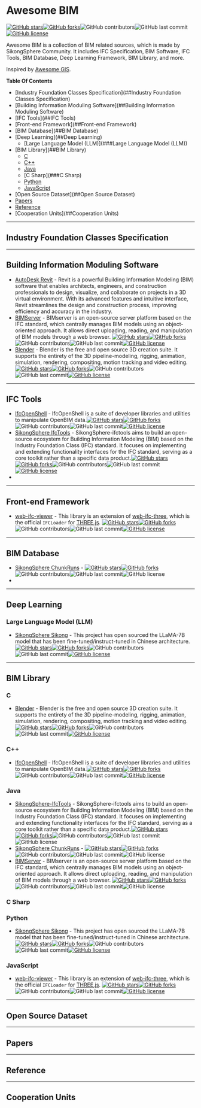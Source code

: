# Awesome BIM

[![GitHub stars](https://img.shields.io/github/stars/SikongSphere/awesome-bim)](https://github.com/SikongSphere/awesome-bim/stargazers)[![GitHub forks](https://img.shields.io/github/forks/SikongSphere/awesome-bim)](https://github.com/SikongSphere/awesome-bim/network)![GitHub contributors](https://img.shields.io/github/contributors/SikongSphere/awesome-bim)![GitHub last commit](https://img.shields.io/github/last-commit/SikongSphere/awesome-bim)[![GitHub license](https://img.shields.io/github/license/SikongSphere/awesome-bim)](https://github.com/SikongSphere/awesome-bim/blob/master/LICENSE)

Awesome BIM is a collection of BIM related sources, which is made by SikongSphere Community. It includes IFC Specification, BIM Software, IFC Tools, BIM Database, Deep Learning Framework, BIM Library, and more.

Inspired by [Awesome GIS](https://github.com/sshuair/awesome-gis).

**Table Of Contents**

- [Industry Foundation Classes Specification](##Industry Foundation Classes Specification)
- [Building Information Moduling Software](##Building Information Moduling Software)
- [IFC Tools](##IFC Tools)
- [Front-end Framework](##Front-end Framework)
- [BIM Database](##BIM Database)
- [Deep Learning](##Deep Learning)
  - [Large Language Model (LLM)](###Large Language Model (LLM))
- [BIM Library](##BIM Library)
  - [C](###C)
  - [C++](###C++)
  - [Java](###Java)
  - [C Sharp](###C Sharp)
  - [Python](###Python)
  - [JavaScript](###JavaScript)
- [Open Source Dataset](##Open Source Dataset)
- [Papers](##Papers)
- [Reference](##Reference)
- [Cooperation Units](##Cooperation Units)

---

## Industry Foundation Classes Specification



---

## Building Information Moduling Software

- [AutoDesk Revit](https://www.autodesk.com.cn/products/revit) - Revit is a powerful Building Information Modeling (BIM) software that enables architects, engineers, and construction professionals to design, visualize, and collaborate on projects in a 3D virtual environment. With its advanced features and intuitive interface, Revit streamlines the design and construction process, improving efficiency and accuracy in the industry.
- [BIMServer](https://github.com/opensourceBIM/BIMserver) -  BIMserver is an open-source server platform based on the IFC standard, which centrally manages BIM models using an object-oriented approach. It allows direct uploading, reading, and manipulation of BIM models through a web browser. [![GitHub stars](https://img.shields.io/github/stars/opensourceBIM/BIMserver)](https://github.com/blender/blender/stargazers)[![GitHub forks](https://img.shields.io/github/forks/opensourceBIM/BIMserver)](https://github.com/opensourceBIM/BIMserver/network)![GitHub contributors](https://img.shields.io/github/contributors/opensourceBIM/BIMserver)![GitHub last commit](https://img.shields.io/github/last-commit/opensourceBIM/BIMserver)[![GitHub license](https://img.shields.io/github/license/opensourceBIM/BIMserver)](https://github.com/opensourceBIM/BIMserver/blob/master/LICENSE)
- [Blender](https://github.com/blender/blender) - Blender is the free and open source 3D creation suite. It supports the entirety of the 3D pipeline-modeling, rigging, animation, simulation, rendering, compositing, motion tracking and video editing. [![GitHub stars](https://img.shields.io/github/stars/blender/blender)](https://github.com/blender/blender/stargazers)[![GitHub forks](https://img.shields.io/github/forks/IfcOpenShell/IfcOpenShell)](https://github.com/IfcOpenShell/IfcOpenShell/network)![GitHub contributors](https://img.shields.io/github/contributors/blender/blender)![GitHub last commit](https://img.shields.io/github/last-commit/blender/blender)[![GitHub license](https://img.shields.io/github/license/blender/blender)](https://github.com/blender/blender/blob/master/LICENSE)

---

## IFC Tools

- [IfcOpenShell](https://github.com/IfcOpenShell/IfcOpenShell) - IfcOpenShell is a suite of developer libraries and utilities to manipulate OpenBIM data.[![GitHub stars](https://img.shields.io/github/stars/IfcOpenShell/IfcOpenShell)](https://github.com/IfcOpenShell/IfcOpenShell/stargazers)[![GitHub forks](https://img.shields.io/github/forks/IfcOpenShell/IfcOpenShell)](https://github.com/IfcOpenShell/IfcOpenShell/network)![GitHub contributors](https://img.shields.io/github/contributors/IfcOpenShell/IfcOpenShell)![GitHub last commit](https://img.shields.io/github/last-commit/IfcOpenShell/IfcOpenShell)[![GitHub license](https://img.shields.io/github/license/IfcOpenShell/IfcOpenShell)](https://github.com/IfcOpenShell/IfcOpenShell/blob/master/LICENSE)
- [SikongSphere IfcTools](https://github.com/SikongSphere/sikongsphere-ifctools) - SikongSphere-ifctools aims to build an open-source ecosystem for Building Information Modeling (BIM) based on the Industry Foundation Class (IFC) standard. It focuses on implementing and extending functionality interfaces for the IFC standard, serving as a core toolkit rather than a specific data product.[![GitHub stars](https://img.shields.io/github/stars/SikongSphere/sikongsphere-ifctools)](https://github.com/IfcOpenShell/IfcOpenShell/stargazers)[![GitHub forks](https://img.shields.io/github/forks/SikongSphere/sikongsphere-ifctools)](https://github.com/IfcOpenShell/IfcOpenShell/network)![GitHub contributors](https://img.shields.io/github/contributors/SikongSphere/sikongsphere-ifctools)![GitHub last commit](https://img.shields.io/github/last-commit/SikongSphere/sikongsphere-ifctools)[![GitHub license](https://img.shields.io/github/license/SikongSphere/sikongsphere-ifctools)](https://github.com/SikongSphere/sikongsphere-ifctools/blob/master/LICENSE)
- 

---

## Front-end Framework

- [web-ifc-viewer](https://github.com/IFCjs/web-ifc-viewer) - This library is an extension of [web-ifc-three](https://github.com/IFCjs/web-ifc-three), which is the official `IFCLoader` for [THREE.js](https://github.com/mrdoob/three.js/). [![GitHub stars](https://img.shields.io/github/stars/IFCjs/web-ifc-viewer)](https://github.com/IfcOpenShell/IfcOpenShell/stargazers)[![GitHub forks](https://img.shields.io/github/forks/IFCjs/web-ifc-viewer)](https://github.com/IfcOpenShell/IfcOpenShell/network)![GitHub contributors](https://img.shields.io/github/contributors/IFCjs/web-ifc-viewer)![GitHub last commit](https://img.shields.io/github/last-commit/IFCjs/web-ifc-viewer)[![GitHub license](https://img.shields.io/github/license/IFCjs/web-ifc-viewer)](https://github.com/IFCjs/web-ifc-viewer/blob/master/LICENSE)

---

## BIM Database

- [SikongSphere ChunkRuns](https://github.com/SikongSphere/chunk-runs) -  [![GitHub stars](https://img.shields.io/github/stars/SikongSphere/chunk-runs)](https://github.com/IfcOpenShell/IfcOpenShell/stargazers)[![GitHub forks](https://img.shields.io/github/forks/SikongSphere/chunk-runs)](https://github.com/SikongSphere/chunk-runs/network)![GitHub contributors](https://img.shields.io/github/contributors/SikongSphere/sikongsphere-ifctools)![GitHub last commit](https://img.shields.io/github/last-commit/SikongSphere/chunk-runs)![GitHub license](https://img.shields.io/github/license/SikongSphere/chunk-runs)
- 

---

## Deep Learning



### Large Language Model (LLM)

- [SikongSphere Sikong](https://github.com/SikongSphere/sikong) - This project has open sourced the LLaMA-7B model that has been fine-tuned/instruct-tuned in Chinese architecture.[![GitHub stars](https://img.shields.io/github/stars/SikongSphere/sikong)](https://github.com/IfcOpenShell/IfcOpenShell/stargazers)[![GitHub forks](https://img.shields.io/github/forks/SikongSphere/sikong)](https://github.com/IfcOpenShell/IfcOpenShell/network)![GitHub contributors](https://img.shields.io/github/contributors/SikongSphere/sikong)![GitHub last commit](https://img.shields.io/github/last-commit/SikongSphere/sikong)[![GitHub license](https://img.shields.io/github/license/SikongSphere/sikong)](https://github.com/SikongSphere/sikong/blob/master/LICENSE)



---

## BIM Library

### C

- [Blender](https://github.com/blender/blender) - Blender is the free and open source 3D creation suite. It supports the entirety of the 3D pipeline-modeling, rigging, animation, simulation, rendering, compositing, motion tracking and video editing.[![GitHub stars](https://img.shields.io/github/stars/blender/blender)](https://github.com/blender/blender/stargazers)[![GitHub forks](https://img.shields.io/github/forks/IfcOpenShell/IfcOpenShell)](https://github.com/IfcOpenShell/IfcOpenShell/network)![GitHub contributors](https://img.shields.io/github/contributors/blender/blender)![GitHub last commit](https://img.shields.io/github/last-commit/blender/blender)[![GitHub license](https://img.shields.io/github/license/blender/blender)](https://github.com/blender/blender/blob/master/LICENSE)

### C++

- [IfcOpenShell](https://github.com/IfcOpenShell/IfcOpenShell) - IfcOpenShell is a suite of developer libraries and utilities to manipulate OpenBIM data.[![GitHub stars](https://img.shields.io/github/stars/IfcOpenShell/IfcOpenShell)](https://github.com/IfcOpenShell/IfcOpenShell/stargazers)[![GitHub forks](https://img.shields.io/github/forks/IfcOpenShell/IfcOpenShell)](https://github.com/IfcOpenShell/IfcOpenShell/network)![GitHub contributors](https://img.shields.io/github/contributors/IfcOpenShell/IfcOpenShell)![GitHub last commit](https://img.shields.io/github/last-commit/IfcOpenShell/IfcOpenShell)[![GitHub license](https://img.shields.io/github/license/IfcOpenShell/IfcOpenShell)](https://github.com/IfcOpenShell/IfcOpenShell/blob/master/LICENSE)

### Java

- [SikongSphere-IfcTools](https://github.com/SikongSphere/sikongsphere-ifctools) - SikongSphere-ifctools aims to build an open-source ecosystem for Building Information Modeling (BIM) based on the Industry Foundation Class (IFC) standard. It focuses on implementing and extending functionality interfaces for the IFC standard, serving as a core toolkit rather than a specific data product.[![GitHub stars](https://img.shields.io/github/stars/SikongSphere/sikongsphere-ifctools)](https://github.com/IfcOpenShell/IfcOpenShell/stargazers)[![GitHub forks](https://img.shields.io/github/forks/SikongSphere/sikongsphere-ifctools)](https://github.com/SikongSphere/sikongsphere-ifctools/network)![GitHub contributors](https://img.shields.io/github/contributors/SikongSphere/sikongsphere-ifctools)![GitHub last commit](https://img.shields.io/github/last-commit/SikongSphere/sikongsphere-ifctools)![GitHub license](https://img.shields.io/github/license/SikongSphere/sikongsphere-ifctools)
- [SikongSphere ChunkRuns](https://github.com/SikongSphere/chunk-runs) -  [![GitHub stars](https://img.shields.io/github/stars/SikongSphere/chunk-runs)](https://github.com/IfcOpenShell/IfcOpenShell/stargazers)[![GitHub forks](https://img.shields.io/github/forks/SikongSphere/chunk-runs)](https://github.com/SikongSphere/chunk-runs/network)![GitHub contributors](https://img.shields.io/github/contributors/SikongSphere/sikongsphere-ifctools)![GitHub last commit](https://img.shields.io/github/last-commit/SikongSphere/chunk-runs)![GitHub license](https://img.shields.io/github/license/SikongSphere/chunk-runs)
- [BIMServer](https://github.com/opensourceBIM/BIMserver) -  BIMserver is an open-source server platform based on the IFC standard, which centrally manages BIM models using an object-oriented approach. It allows direct uploading, reading, and manipulation of BIM models through a web browser. [![GitHub stars](https://img.shields.io/github/stars/opensourceBIM/BIMserver)](https://github.com/blender/blender/stargazers)[![GitHub forks](https://img.shields.io/github/forks/opensourceBIM/BIMserver)](https://github.com/opensourceBIM/BIMserver/network)![GitHub contributors](https://img.shields.io/github/contributors/opensourceBIM/BIMserver)![GitHub last commit](https://img.shields.io/github/last-commit/opensourceBIM/BIMserver)![GitHub license](https://img.shields.io/github/license/opensourceBIM/BIMserver)

### C Sharp



### Python

- [SikongSphere Sikong](https://github.com/SikongSphere/sikong) - This project has open sourced the LLaMA-7B model that has been fine-tuned/instruct-tuned in Chinese architecture.[![GitHub stars](https://img.shields.io/github/stars/SikongSphere/sikong)](https://github.com/IfcOpenShell/IfcOpenShell/stargazers)[![GitHub forks](https://img.shields.io/github/forks/SikongSphere/sikong)](https://github.com/IfcOpenShell/IfcOpenShell/network)![GitHub contributors](https://img.shields.io/github/contributors/SikongSphere/sikong)![GitHub last commit](https://img.shields.io/github/last-commit/SikongSphere/sikong)[![GitHub license](https://img.shields.io/github/license/SikongSphere/sikong)](https://github.com/SikongSphere/sikong/blob/master/LICENSE)

### JavaScript

- [web-ifc-viewer](https://github.com/IFCjs/web-ifc-viewer) - This library is an extension of [web-ifc-three](https://github.com/IFCjs/web-ifc-three), which is the official `IFCLoader` for [THREE.js](https://github.com/mrdoob/three.js/). [![GitHub stars](https://img.shields.io/github/stars/IFCjs/web-ifc-viewer)](https://github.com/IfcOpenShell/IfcOpenShell/stargazers)[![GitHub forks](https://img.shields.io/github/forks/IFCjs/web-ifc-viewer)](https://github.com/IfcOpenShell/IfcOpenShell/network)![GitHub contributors](https://img.shields.io/github/contributors/IFCjs/web-ifc-viewer)![GitHub last commit](https://img.shields.io/github/last-commit/IFCjs/web-ifc-viewer)[![GitHub license](https://img.shields.io/github/license/IFCjs/web-ifc-viewer)](https://github.com/IFCjs/web-ifc-viewer/blob/master/LICENSE)

---

## Open Source Dataset



---

## Papers



---

## Reference



---

## Cooperation Units